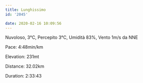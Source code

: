 ```yaml
---
title: Lunghissimo
id: '2045'

date: 2020-02-16 10:09:56
---
```


Nuvoloso, 3°C, Percepito 3°C, Umidità 83%, Vento 1m/s da NNE

Pace: 4:48min/km

Elevation: 231mt

Distance: 32.02km

Duration: 2:33:43

<!-- ![image](/images/2021/08/20200216-activity-map_hu601b91a9cc57e0a2e38ad5032cba9e58_106712_700x0_resize_box_3.png) -->

